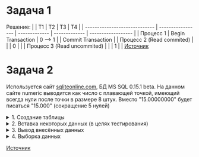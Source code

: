 # Задача 1
Решение:
|                               |         T1        | T2            | T3            | T4                 |
| ----------------------------- | ----------------- | ------------- | ------------- | ------------------ |
| Процесс 1                     | Begin Transaction |    0 --> 1    |               | Commit Transaction |
| Процесс 2 (Read commited)     |                   |               |        0      |                    |
| Процесс 3 (Read uncommited)   |                   |               |        1      |                    |
[Источник](https://habr.com/ru/articles/469415/)

# Задача 2
Используется сайт [sqliteonline.com](https://sqliteonline.com/), БД MS SQL 0.15.1 beta. На данном сайте numeric выводится как число с плавающей точкой, имеющий всегда нули после точки в размере 8 штук. Вместо "15.00000000" будет писаться "15.000" (сокращение 5 нулей)
<details>
  <summary>1. Создание таблицы</summary>

  ```SQL
  CREATE TABLE dbo.tblClosePrice (
    -- Дата на которую берётся цена
    PriceDate DATE NOT NULL
    -- ИД актива
    , PriceAssetId INT NOT NULL
    -- Цена закрытия
    , ClosePrice NUMERIC (19, 8) NOT NULL
    , CONSTRAINT PK_tblClosePrice PRIMARY KEY CLUSTERED (PriceAssetId, PriceDate)
  );
  ```
  
</details>

<details>
  <summary>2. Вставка некоторых данных (в целях тестирования)</summary>
  
  ```SQL
  INSERT
	INTO dbo.tblClosePrice
    VALUES
    	  ('20210618 10:54:29 AM', 1, 15) 
        , ('20210719 11:14:03 AM', 5, 16)
        , ('20210728 9:34:04 PM', 5, 17)
        , ('20220618 10:04:19 AM', 1, 18)
  ```
</details>

<details>
  <summary>3. Вывод внесённых данных</summary>
  
  ```SQL
  SELECT * FROM dbo.tblClosePrice
  ```
  **Вывод:**
  | PriceDate  | PriceAssetId | ClosePrice |
  | ---------- | ------------ | ---------- |
  | 2021-06-18 |       1      |   15.000   |
  | 2022-06-18 |       1      |   18.000   |
  | 2021-07-19 |       5      |   16.000   |
  | 2021-07-28 |       5      |   17.000   |
</details>

<details>
  <summary>4. Выборка данных</summary>

  ```SQL
  SELECT DATEPART(month, PriceDate) AS month, MAX(ClosePrice) as max, MIN(ClosePrice) as min
  FROM dbo.tblClosePrice
  GROUP BY DATEPART(month, PriceDate)
  ```
  **Вывод:**
  | month  |    min    |    max    |
  | ------ | --------- | --------- |
  |    6   |  15.000   |  18.000   |
  |    7   |  16.000   |  17.000   |
</details>

[Источник](https://www.geeksforgeeks.org/how-to-group-by-day-date-hour-month-or-year-in-sql-server/)
